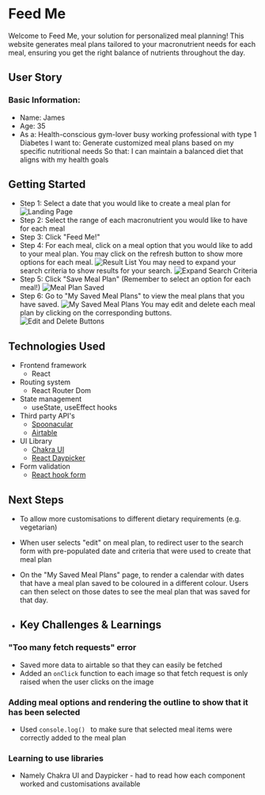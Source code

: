 # Feed Me
Welcome to Feed Me, your solution for personalized meal planning! This website generates meal plans tailored to your macronutrient needs for each meal, ensuring you get the right balance of nutrients throughout the day.

## User Story
### Basic Information:
* Name: James
* Age: 35
* As a: Health-conscious gym-lover busy working professional with type 1 Diabetes 
I want to: Generate customized meal plans based on my specific nutritional needs 
So that: I can maintain a balanced diet that aligns with my health goals

## Getting Started
* Step 1: Select a date that you would like to create a meal plan for
![Landing Page](https://github.com/jjjtmy/feed-me-project-2/assets/155456605/c121b80d-b2ba-416d-b94d-335f39c2a5f7)
* Step 2: Select the range of each macronutrient you would like to have for each meal
* Step 3: Click "Feed Me!"
* Step 4: For each meal, click on a meal option that you would like to add to your meal plan. You may click on the refresh button to show more options for each meal.
![Result List](https://github.com/jjjtmy/feed-me-project-2/assets/155456605/8b9f5e01-96e5-4f04-8838-a6f175e6aa76)
You may need to expand your search criteria to show results for your search.
![Expand Search Criteria](https://github.com/jjjtmy/feed-me-project-2/assets/155456605/e17e1ac6-6143-4fb6-a192-c080b70f067f)
* Step 5: Click "Save Meal Plan" (Remember to select an option for each meal!)
![Meal Plan Saved](https://github.com/jjjtmy/feed-me-project-2/assets/155456605/bf399907-05e3-4a8b-88cd-a73c25db48e7)
* Step 6: Go to "My Saved Meal Plans" to view the meal plans that you have saved. 
![My Saved Meal Plans](https://github.com/jjjtmy/feed-me-project-2/assets/155456605/595e45a6-8c3b-422c-954f-9000d86ec07a)
You may edit and delete each meal plan by clicking on the corresponding buttons.
![Edit and Delete Buttons](https://github.com/jjjtmy/feed-me-project-2/assets/155456605/7d683d77-ff05-471a-b8fc-491f03ebc4ea)


## Technologies Used
* Frontend framework
  * React
* Routing system
  * React Router Dom
* State management
  * useState, useEffect hooks
* Third party API's
  * [Spoonacular](https://spoonacular.com/food-api/) 
  * [Airtable](https://support.airtable.com/docs/)
* UI Library
  * [Chakra UI](https://chakra-ui.com/)
  * [React Daypicker](https://react-day-picker.js.org/)
* Form validation
  * [React hook form](https://www.react-hook-form.com/)

## Next Steps
* To allow more customisations to different dietary requirements (e.g. vegetarian)
* When user selects "edit" on meal plan, to redirect user to the search form with pre-populated date and criteria that were used to create that meal plan
* On the "My Saved Meal Plans" page, to render a calendar with dates that have a meal plan saved to be coloured in a different colour. Users can then select on those dates to see the meal plan that was saved for that day.

* ## Key Challenges & Learnings
### "Too many fetch requests" error 
* Saved more data to airtable so that they can easily be fetched
* Added an `onClick` function to each image so that fetch request is only raised when the user clicks on the image
### Adding meal options and rendering the outline to show that it has been selected
* Used `console.log() ` to make sure that selected meal items were correctly added to the meal plan
### Learning to use libraries
* Namely Chakra UI and Daypicker - had to read how each component worked and customisations available 
  
